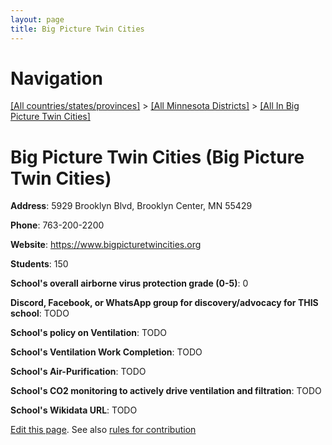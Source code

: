 ```yaml
---
layout: page
title: Big Picture Twin Cities
---
```

# Navigation

[[All countries/states/provinces]](../../..) > [[All Minnesota Districts]](../..) > [[All In Big Picture Twin Cities]](..)

# Big Picture Twin Cities (Big Picture Twin Cities)

**Address**: 5929 Brooklyn Blvd, Brooklyn Center, MN 55429

**Phone**: 763-200-2200

**Website**: <https://www.bigpicturetwincities.org>

**Students**: 150

**School's overall airborne virus protection grade (0-5)**: 0

**Discord, Facebook, or WhatsApp group for discovery/advocacy for THIS school**: TODO

**School's policy on Ventilation**: TODO

**School's Ventilation Work Completion**: TODO

**School's Air-Purification**: TODO

**School's CO2 monitoring to actively drive ventilation and filtration**: TODO

**School's Wikidata URL**: TODO


[Edit this page](https://github.com/ventilate-schools/MN/edit/main/./Big_Picture_Twin_Cities/Big_Picture_Twin_Cities.md). See also [rules for contribution](../../../contribution-rules/)